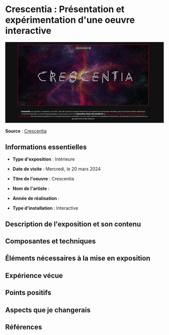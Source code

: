 # Crescentia : Présentation et expérimentation d'une oeuvre interactive

<img src="medias/affiche_expo_crescentia.PNG" width="600" />

**Source** : [Crescentia](https://tim-montmorency.com/2024/)

## Informations essentielles

- **Type d'exposition** : Intérieure
- **Date de visite** : Mercredi, le 20 mars 2024
- **Titre de l'oeuvre** : Crescentia                                                                                                                                                                                                                                                                                                                                                                          
                                                                                                   
  
- **Nom de l'artiste** : 
- **Année de réalisation** : 
- **Type d'installation** : Interactive


## Description de l'exposition et son contenu






## Composantes et techniques




## Éléments nécessaires à la mise en exposition
  



## Expérience vécue


## Points positifs



## Aspects que je changerais



## Références
